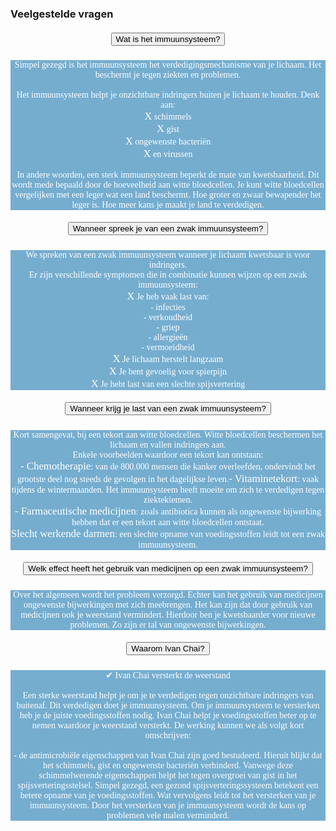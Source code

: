 ### Veelgestelde vragen
<!--START faq -->
<section id=faq>
<div data-aos="fade-right" class="col-md-12 aos-init aos-animate">
                    <div class="accordion" id="faqAccordion">
                        <div class="card shadow">
                            <div class="card-header" id="heading_1">
                                <h5 style="font-family:papyrus; text-align:center" class="mb-0">
                                    <button style="white-space:break-spaces" class="btn btn-link collapsed" type="button" data-toggle="collapse" data-target="#collapse_1" aria-expanded="false" aria-controls="collapse_1">Wat is het immuunsysteem?</button>
                                </h5>
                            </div>
                            <div id="collapse_1" class="collapse" aria-labelledby="heading_1" data-parent="#faqAccordion" style="">
                                <div class="card-body" style="background-color: #75adcf; color: white">
                                    <p style="font-family:alegreya; text-align:center">Simpel gezegd is het immuunsysteem het verdedigingsmechanisme van je lichaam. Het beschermt je tegen ziekten en problemen.<br><br>Het immuunsysteem helpt je onzichtbare indringers buiten je lichaam te houden. Denk aan:<br><big>X</big> schimmels<br><big>X</big> gist<br><big>X</big> ongewenste bacteriën<br><big>X</big> en virussen<br><br>In andere woorden, een sterk immuunsysteem beperkt de mate van kwetsbaarheid. Dit wordt mede bepaald door de hoeveelheid aan witte bloedcellen. Je kunt witte bloedcellen vergelijken met een leger wat een land beschermt. Hoe groter en zwaar bewapender het leger is. Hoe meer kans je maakt je land te verdedigen.</p>
                                </div>
                            </div>
                        </div>
                        <div class="card shadow">
                            <div class="card-header" id="heading_2">
                                <h5 style="font-family:papyrus; text-align:center" class="mb-0">
                                    <button style="white-space:break-spaces" class="btn btn-link collapsed" type="button" data-toggle="collapse" data-target="#collapse_2" aria-expanded="false" aria-controls="collapse_2">Wanneer spreek je van een zwak immuunsysteem?</button>
                                </h5>
                            </div>
                            <div id="collapse_2" class="collapse" aria-labelledby="heading_2" data-parent="#faqAccordion" style="">
                                <div class="card-body" style="background-color: #75adcf; color: white">
                                    <p style="font-family:alegreya; text-align:center">We spreken van een zwak immuunsysteem wanneer je lichaam kwetsbaar is voor indringers.<br>Er zijn verschillende symptomen die in combinatie kunnen wijzen op een zwak immuunsysteem:<br><big>X</big>  Je heb vaak last van:<br> - infecties<br> - verkoudheid<br> - griep<br> - allergieën<br> - vermoeidheid<br><big>X</big> Je lichaam herstelt langzaam<br>
                                    <big>X</big> Je bent gevoelig voor spierpijn<br><big>X</big> Je hebt last van een slechte spijsvertering<br></p>
                                </div>
                            </div>
                        </div>
                        <div class="card shadow">
                            <div class="card-header" id="heading_3">
                                <h5 style="font-family:papyrus; text-align:center" class="mb-0">
                                    <button style="white-space:break-spaces" class="btn btn-link collapsed" type="button" data-toggle="collapse" data-target="#collapse_3" aria-expanded="false" aria-controls="collapse_3">Wanneer krijg je last van een zwak immuunsysteem?</button>
                                </h5>
                            </div>
                            <div id="collapse_3" class="collapse" aria-labelledby="heading_3" data-parent="#faqAccordion" style="">
                                <div class="card-body" style="background-color: #75adcf; color: white">
                                    <p style="font-family:alegreya; text-align:center">Kort samengevat, bij een tekort aan witte bloedcellen. Witte bloedcellen beschermen het lichaam en vallen indringers aan.<br>Enkele voorbeelden waardoor een tekort kan ontstaan:<br><big>- Chemotherapie</big>: van de 800.000 mensen die kanker overleefden, ondervindt het grootste deel nog steeds de gevolgen in het dagelijkse leven.<big>- Vitaminetekort</big>: vaak tijdens de wintermaanden. Het immuunsysteem heeft moeite om zich te verdedigen tegen ziektekiemen.<br><big>- Farmaceutische medicijnen</big>: zoals antibiotica kunnen als ongewenste bijwerking hebben dat er een tekort aan witte bloedcellen ontstaat.<br><big>Slecht werkende darmen</big>: een slechte opname van voedingsstoffen leidt tot een zwak immuunsysteem.</p>
                                </div>
                            </div>
                        </div>
                        <div class="card shadow">
                            <div class="card-header" id="heading_4">
                                <h5 style="font-family:papyrus; text-align:center" class="mb-0">
                                    <button style="white-space:break-spaces" class="btn btn-link collapsed" type="button" data-toggle="collapse" data-target="#collapse_4" aria-expanded="false" aria-controls="collapse_4">Welk effect heeft het gebruik van medicijnen op een zwak immuunsysteem?</button>
                                </h5>
                            </div>
                            <div id="collapse_4" class="collapse" aria-labelledby="heading_4" data-parent="#faqAccordion" style="">
                                <div class="card-body" style="background-color: #75adcf; color: white">
                                    <p style="font-family:alegreya; text-align:center">Over het algemeen wordt het probleem verzorgd. Echter kan het gebruik van medicijnen ongewenste bijwerkingen met zich meebrengen. Het kan zijn dat door gebruik van medicijnen ook je weerstand vermindert. Hierdoor ben je kwetsbaarder voor nieuwe problemen. Zo zijn er tal van ongewenste bijwerkingen.</p>
                                </div>
                            </div>
                        </div>
                        <div class="card shadow">
                            <div class="card-header" id="heading_5">
                                <h5 style="font-family:papyrus; text-align:center" class="mb-0">
                                    <button style="white-space:break-spaces" class="btn btn-link collapsed" type="button" data-toggle="collapse" data-target="#collapse_5" aria-expanded="false" aria-controls="collapse_5">Waarom Ivan Chai?</button>
                                </h5>
                            </div>
                            <div id="collapse_5" class="collapse" aria-labelledby="heading_5" data-parent="#faqAccordion" style="">
                                <div class="card-body" style="background-color: #75adcf; color: white">
                                    <p style="font-family:alegreya; text-align:center">✔ Ivan Chai versterkt de weerstand<br><br>Een sterke weerstand helpt je om je te verdedigen tegen onzichtbare indringers van buitenaf. Dit verdedigen doet je immuunsysteem. Om je immuunsysteem te versterken heb je de juiste voedingsstoffen nodig. Ivan Chai helpt je voedingsstoffen beter op te nemen waardoor je weerstand versterkt. De werking kunnen we als volgt kort omschrijven:<br><br>- de antimicrobiële eigenschappen van Ivan Chai zijn goed bestudeerd. Hieruit blijkt dat het schimmels, gist en ongewenste bacteriën verhinderd. Vanwege deze schimmelwerende eigenschappen helpt het tegen overgroei van gist in het spijsverteringsstelsel. Simpel gezegd, een gezond spijsverteringssysteem betekent een betere opname van je voedingsstoffen. Wat vervolgens leidt tot het versterken van je immuunsysteem. Door het versterken van je immuunsysteem wordt de kans op problemen vele malen verminderd.</p>
                                </div>
                            </div>
                        </div>
                      </section>
                <!--END faq -->
